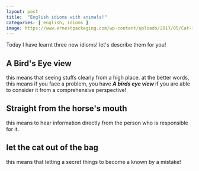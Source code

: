 ```yaml
---
layout: post
title:  "English idioms with animals!"
categories: [ english, idioms ]
image: https://www.ernestpackaging.com/wp-content/uploads/2017/05/Cat-in-box-2-e1494694735991.jpg
---
```


Today I have learnt three new idioms! let's describe them for you!

## A Bird's Eye view

this means that seeing stuffs clearly from a high place. at the better words, this means if you face a problem, you have ***A birds eye view*** if you are able to consider it from a comprehensive perspective!

## Straight from the horse's mouth

this means to hear information directly from the person who is responsible for it.


## let the cat out of the bag

this means that letting a secret things to become a known by a mistake!
